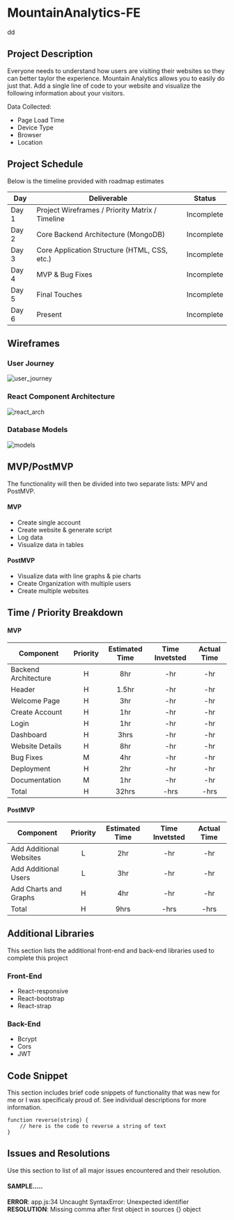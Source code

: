 # MountainAnalytics-FE
dd
## Project Description

Everyone needs to understand how users are visiting their websites so they can better taylor the experience. Mountain Analytics allows you to easily do just that. Add a single line of code to your website and visualize the following information about your visitors. 

Data Collected:
* Page Load Time
* Device Type
* Browser
* Location

## Project Schedule

Below is the timeline provided with roadmap estimates

|  Day | Deliverable | Status
|---|---| ---|
|Day 1| Project Wireframes / Priority Matrix / Timeline | Incomplete
|Day 2| Core Backend Architecture (MongoDB) | Incomplete
|Day 3| Core Application Structure (HTML, CSS, etc.) | Incomplete
|Day 4| MVP & Bug Fixes | Incomplete
|Day 5| Final Touches | Incomplete
|Day 6| Present | Incomplete

## Wireframes

### User Journey
![user_journey](https://res.cloudinary.com/doaftkgbv/image/upload/v1588942864/UserJourney_oxk5fs.png)

### React Component Architecture
![react_arch](https://res.cloudinary.com/doaftkgbv/image/upload/v1588942864/React_Arch_lxe2of.png)

### Database Models
![models](https://res.cloudinary.com/doaftkgbv/image/upload/v1588942862/DB_Models_lktmkh.png)

## MVP/PostMVP

The functionality will then be divided into two separate lists: MPV and PostMVP.

#### MVP

- Create single account
- Create website & generate script 
- Log data 
- Visualize data in tables

#### PostMVP 

- Visualize data with line graphs & pie charts
- Create Organization with multiple users
- Create multiple websites 

## Time / Priority Breakdown

#### MVP
| Component | Priority | Estimated Time | Time Invetsted | Actual Time |
| --- | :---: |  :---: | :---: | :---: |
| Backend Architecture | H | 8hr | -hr | -hr|
| Header | H | 1.5hr | -hr | -hr|
| Welcome Page | H | 3hr | -hr | -hr|
| Create Account | H | 1hr| -hr | -hr |
| Login | H | 1hr | -hr | -hr|
| Dashboard | H | 3hrs| -hr | -hr |
| Website Details | H | 8hr | -hr | -hr|
| Bug Fixes | M | 4hr | -hr | -hr|
| Deployment | H | 2hr | -hr | -hr|
| Documentation | M | 1hr | -hr | -hr|
| Total | H | 32hrs| -hrs | -hrs |

#### PostMVP
| Component | Priority | Estimated Time | Time Invetsted | Actual Time |
| --- | :---: |  :---: | :---: | :---: |
| Add Additional Websites | L | 2hr | -hr | -hr|
| Add Additional Users | L | 3hr | -hr | -hr|
| Add Charts and Graphs | H | 4hr | -hr | -hr|
| Total | H | 9hrs| -hrs | -hrs |

## Additional Libraries
This section lists the additional front-end and back-end libraries used to complete this project

### Front-End
* React-responsive
* React-bootstrap
* React-strap

### Back-End
* Bcrypt
* Cors
* JWT

## Code Snippet

This section includes brief code snippets of functionality that was new for me or I was specificaly proud of. See individual descriptions for more information. 

```
function reverse(string) {
	// here is the code to reverse a string of text
}
```

## Issues and Resolutions
 Use this section to list of all major issues encountered and their resolution.

#### SAMPLE.....
**ERROR**: app.js:34 Uncaught SyntaxError: Unexpected identifier                                
**RESOLUTION**: Missing comma after first object in sources {} object
